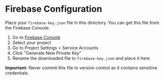 # Firebase Configuration

Place your `firebase-key.json` file in this directory. You can get this file from the Firebase Console:

1. Go to [Firebase Console](https://console.firebase.google.com/)
2. Select your project
3. Go to Project Settings > Service Accounts
4. Click "Generate New Private Key"
5. Rename the downloaded file to `firebase-key.json` and place it here

**Important:** Never commit this file to version control as it contains sensitive credentials.
